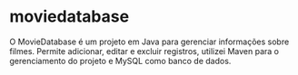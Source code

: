 # moviedatabase
O MovieDatabase é um projeto em Java para gerenciar informações sobre filmes. Permite adicionar, editar e excluir registros, utilizei Maven para o gerenciamento do projeto e MySQL como banco de dados.

